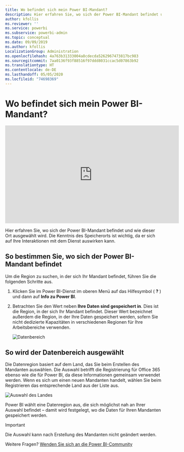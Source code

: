 ```yaml
---
title: Wo befindet sich mein Power BI-Mandant?
description: Hier erfahren Sie, wo sich der Power BI-Mandant befindet und wie dieser Ort ausgewählt wird. Dies ist wichtig zu wissen, da es sich auf Ihre Interaktionen mit dem Dienst auswirken kann.
author: kfollis
ms.reviewer: ''
ms.service: powerbi
ms.subservice: powerbi-admin
ms.topic: conceptual
ms.date: 09/09/2019
ms.author: kfollis
LocalizationGroup: Administration
ms.openlocfilehash: 4a763b31333004a8cdecda5262967473817bc983
ms.sourcegitcommit: 7aa0136f93f88516f97ddd8031ccac5d07863b92
ms.translationtype: HT
ms.contentlocale: de-DE
ms.lasthandoff: 05/05/2020
ms.locfileid: "74698369"
---
```

# <a name="where-is-my-power-bi-tenant-located"></a>Wo befindet sich mein Power BI-Mandant?

<iframe width="560" height="315" src="https://www.youtube.com/embed/0fOxaHJPvdM?showinfo=0" frameborder="0" allowfullscreen></iframe>

Hier erfahren Sie, wo sich der Power BI-Mandant befindet und wie dieser Ort ausgewählt wird. Die Kenntnis des Speicherorts ist wichtig, da er sich auf Ihre Interaktionen mit dem Dienst auswirken kann.

## <a name="how-to-determine-where-your-power-bi-tenant-is-located"></a>So bestimmen Sie, wo sich der Power BI-Mandant befindet

Um die Region zu suchen, in der sich Ihr Mandant befindet, führen Sie die folgenden Schritte aus.

1. Klicken Sie im Power BI-Dienst im oberen Menü auf das Hilfesymbol ( **?** ) und dann auf **Info zu Power BI**.

1. Betrachten Sie den Wert neben **Ihre Daten sind gespeichert in**. Dies ist die Region, in der sich Ihr Mandant befindet. Dieser Wert bezeichnet außerdem die Region, in der Ihre Daten gespeichert werden, sofern Sie nicht dedizierte Kapazitäten in verschiedenen Regionen für Ihre Arbeitsbereiche verwenden.

    ![Datenbereich](media/service-admin-where-is-my-tenant-located/power-bi-data-region.png)

## <a name="how-the-data-region-is-selected"></a>So wird der Datenbereich ausgewählt

Die Datenregion basiert auf dem Land, das Sie beim Erstellen des Mandanten auswählen. Die Auswahl betrifft die Registrierung für Office 365 ebenso wie die für Power BI, da diese Informationen gemeinsam verwendet werden. Wenn es sich um einen neuen Mandanten handelt, wählen Sie beim Registrieren das entsprechende Land aus der Liste aus.

![Auswahl des Landes](media/service-admin-where-is-my-tenant-located/sign-up-country-selection.png)

Power BI wählt eine Datenregion aus, die sich möglichst nah an Ihrer Auswahl befindet – damit wird festgelegt, wo die Daten für Ihren Mandanten gespeichert werden.

> [!IMPORTANT]
> Die Auswahl kann nach Erstellung des Mandanten nicht geändert werden.

Weitere Fragen? [Wenden Sie sich an die Power BI-Community](https://community.powerbi.com/)

